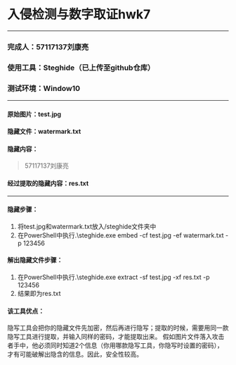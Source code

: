 # 入侵检测与数字取证hwk7
---
### 完成人：57117137刘康亮
### 使用工具：Steghide（已上传至github仓库）
### 测试环境：Window10
---
#### 原始图片：test.jpg
#### 隐藏文件：watermark.txt
#### 隐藏内容：
>57117137刘康亮
#### 经过提取的隐藏内容：res.txt
---
#### 隐藏步骤：
1. 将test.jpg和watermark.txt放入/steghide文件夹中
2. 在PowerShell中执行.\steghide.exe embed -cf test.jpg -ef watermark.txt -p 123456
#### 解出隐藏文件步骤：
1. 在PowerShell中执行.\steghide.exe extract -sf test.jpg -xf res.txt -p 123456
2. 结果即为res.txt
#### 该工具优点：
隐写工具会把你的隐藏文件先加密，然后再进行隐写；提取的时候，需要用同一款隐写工具进行提取，并输入同样的密码，才能提取出来。
假如图片文件落入攻击者手中，他必须同时知道2个信息（你用哪款隐写工具，你隐写时设置的密码），才有可能破解出隐含的信息。因此，安全性较高。